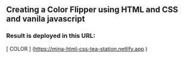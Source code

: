 ## Creating a Color Flipper using HTML and CSS and vanila javascript

### Result is deployed in this URL:

[ COLOR ] (https://mina-html-css-tea-station.netlify.app )
